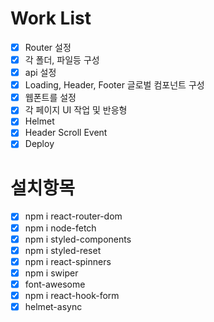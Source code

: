 # Work List

- [x] Router 설정
- [x] 각 폴더, 파일등 구성
- [x] api 설정
- [x] Loading, Header, Footer 글로벌 컴포넌트 구성
- [x] 웹폰트를 설정
- [x] 각 페이지 UI 작업 및 반응형
- [x] Helmet
- [x] Header Scroll Event
- [x] Deploy

# 설치항목

- [x] npm i react-router-dom
- [x] npm i node-fetch
- [x] npm i styled-components
- [x] npm i styled-reset
- [x] npm i react-spinners
- [x] npm i swiper
- [x] font-awesome
- [x] npm i react-hook-form
- [x] helmet-async
